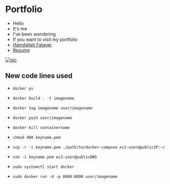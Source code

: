 # Portfolio
- Hello
- It's me
- I've been wondering
- If you want to visit my portfolio
- [Hamdallah Fatayer](http://3.135.20.94/)
- [Resume](https://drive.google.com/file/d/1QhxyIwPO_ka_cgSjsZpjUd3bRYrobIJH/view?usp=sharing)

[![pic](https://i.imgur.com/nqobfru.png)](http://3.135.20.94/)

## New code lines used
- ```docker ps```
- ```docker build . -t imagename```
- ```docker tag imagename user/imagename```
- ```docker push user/imagename```
- ```docker kill containername```

- ```chmod 400 keyname.pem```
- ```scp -r -i keyname.pem ./path/to/docker-compose ec2-user@publicIP:~/```
- ```ssh -i keyname.pem ec2-user@publicDNS```
- ```sudo systemctl start docker```
- ```sudo docker run -d -p 8000:8000 user/imagename```
